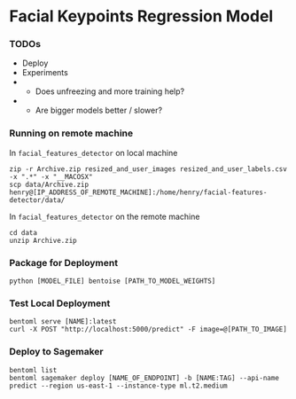 # Facial Keypoints Regression Model

### TODOs

- Deploy
- Experiments
- - Does unfreezing and more training help?
- - Are bigger models better / slower?

### Running on remote machine
In `facial_features_detector` on local machine
```
zip -r Archive.zip resized_and_user_images resized_and_user_labels.csv -x ".*" -x "__MACOSX"
scp data/Archive.zip henry@[IP_ADDRESS_OF_REMOTE_MACHINE]:/home/henry/facial-features-detector/data/
```
In `facial_features_detector` on the remote machine
```
cd data
unzip Archive.zip
```

### Package for Deployment

```
python [MODEL_FILE] bentoise [PATH_TO_MODEL_WEIGHTS]
```

### Test Local Deployment

```
bentoml serve [NAME]:latest
curl -X POST "http://localhost:5000/predict" -F image=@[PATH_TO_IMAGE]
```

### Deploy to Sagemaker

```
bentoml list
bentoml sagemaker deploy [NAME_OF_ENDPOINT] -b [NAME:TAG] --api-name predict --region us-east-1 --instance-type ml.t2.medium
```
